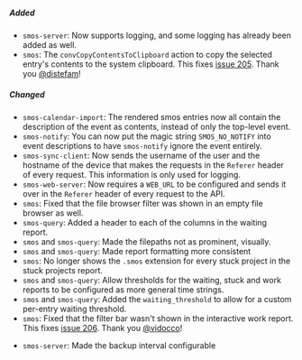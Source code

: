 ##### Added

* `smos-server`: Now supports logging, and some logging has already been added as well.
* `smos`:
  The `convCopyContentsToClipboard` action to copy the selected entry's contents to the system clipboard.
  This fixes [issue 205](https://github.com/NorfairKing/smos/issues/205).
  Thank you [@distefam](https://github.com/distefam)!
   

##### Changed

* `smos-calendar-import`: The rendered smos entries now all contain the description of the event as contents, instead of only the top-level event.
* `smos-notify`: You can now put the magic string `SMOS_NO_NOTIFY` into event descriptions to have `smos-notify` ignore the event entirely.
* `smos-sync-client`:
  Now sends the username of the user and the hostname of the device that makes the requests in the `Referer` header of every request.
  This information is only used for logging.
* `smos-web-server`: Now requires a `WEB_URL` to be configured and sends it over in the `Referer` header of every request to the API.
* `smos`: Fixed that the file browser filter was shown in an empty file browser as well.
* `smos-query`: Added a header to each of the columns in the waiting report.
* `smos` and `smos-query`: Made the filepaths not as prominent, visually.
* `smos` and `smos-query`: Made report formatting more consistent
* `smos`: No longer shows the `.smos` extension for every stuck project in the stuck projects report.
* `smos` and `smos-query`: Allow thresholds for the waiting, stuck and work reports to be configured as more general time strings.
* `smos` and `smos-query`: Added the `waiting_threshold` to allow for a custom per-entry waiting threshold.
* `smos`: Fixed that the filter bar wasn't shown in the interactive work report.
  This fixes [issue 206](https://github.com/NorfairKing/smos/issues/206).
  Thank you [@vidocco](https://github.com/vidocco)!
- `smos-server`: Made the backup interval configurable
